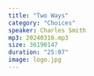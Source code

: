 ```yaml
---
title: "Two Ways"
category: "Choices"
speaker: Charles Smith
mp3: 20240310.mp3
size: 36190147
duration: "25:07"
image: logo.jpg
---
```

